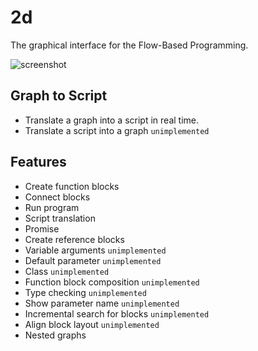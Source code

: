# 2d

The graphical interface for the Flow-Based Programming.

![screenshot](https://user-images.githubusercontent.com/5355966/42815189-acbce400-8a01-11e8-8f87-205d70d41f39.png)

## Graph to Script

- Translate a graph into a script in real time.
- Translate a script into a graph `unimplemented`

## Features

- Create function blocks
- Connect blocks
- Run program
- Script translation
- Promise
- Create reference blocks
- Variable arguments `unimplemented`
- Default parameter `unimplemented`
- Class `unimplemented`
- Function block composition `unimplemented`
- Type checking `unimplemented`
- Show parameter name `unimplemented`
- Incremental search for blocks `unimplemented`
- Align block layout `unimplemented`
- Nested graphs
